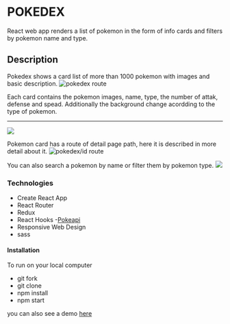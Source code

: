 # POKEDEX

React web app renders a list of pokemon in the form of info cards and filters by pokemon name and type.

## Description

Pokedex shows a card list of more than 1000 pokemon with images and basic description.
![pokedex route](https://github.com/vivianakgp/Pokemondex/blob/main/src/assets/imgReadme/pokemonList.jpeg)

Each card contains the pokemon images, name, type, the number of attak, defense and spead. Additionally the background change acordding to the type of pokemon.

---

![](https://github.com/vivianakgp/Pokemondex/blob/main/src/assets/imgReadme/pokeCard.jpeg)

Pokemon card has a route of detail page path, here it is described in more detail about it.
![pokedex/id route](https://github.com/vivianakgp/Pokemondex/blob/main/src/assets/imgReadme/pokeDetail.jpeg)

You can also search a pokemon by name or filter them by pokemon type.
![](https://github.com/vivianakgp/Pokemondex/blob/main/src/assets/imgReadme/pokeByType.jpeg)

### Technologies

- Create React App
- React Router
- Redux
- React Hooks -[Pokeapi](https://pokeapi.co/docs/v2)
- Responsive Web Design
- sass

#### Installation

To run on your local computer

- git fork
- git clone
- npm install
- npm start

you can also see a demo [here](https://pokemonsdex.netlify.app/)
